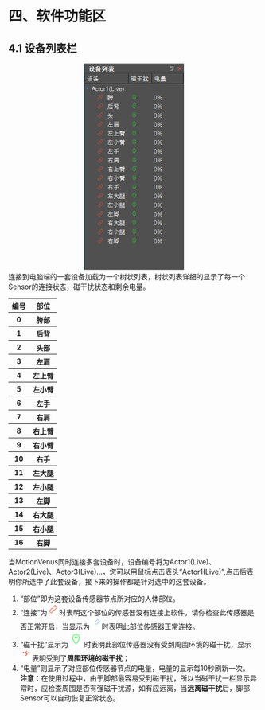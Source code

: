 # 四、软件功能区
## 4.1 设备列表栏
<div align=center>
<img src="https://raw.githubusercontent.com/FOHEART/MotionVenusHelp/master/software/devicelist.png"/>
</div>
连接到电脑端的一套设备加载为一个树状列表，树状列表详细的显示了每一个Sensor的连接状态，磁干扰状态和剩余电量。<br>
<div align=center>
<table>
   <tr><th>编号</th><th>部位</th></tr>
   <tr><th>0</th><th>胯部</th></tr>
	<tr><th>1</th><th>后背</th></tr>
	<tr><th>2</th><th>头部</th></tr>
	<tr><th>3</th><th>左肩</th></tr>
	<tr><th>4</th><th>左上臂</th></tr>
	<tr><th>5</th><th>左小臂</th></tr>
	<tr><th>6</th><th>左手</th></tr>
	<tr><th>7</th><th>右肩</th></tr>
	<tr><th>8</th><th>右上臂</th></tr>
	<tr><th>9</th><th>右小臂</th></tr>
	<tr><th>10</th><th>右手</th></tr>
	<tr><th>11</th><th>左大腿</th></tr>
	<tr><th>12</th><th>左小腿</th></tr>
	<tr><th>13</th><th>左脚</th></tr>
	<tr><th>14</th><th>右大腿</th></tr>
	<tr><th>15</th><th>右小腿</th></tr>
	<tr><th>16</th><th>右脚</th></tr>
</table>
</div>

当MotionVenus同时连接多套设备时，设备编号将为Actor1(Live)、Actor2(Live)、Actor3(Live)...，您可以用鼠标点击表头“Actor1(Live)”,点击后表明你所选中了此套设备，接下来的操作都是针对选中的这套设备。<br>
1. “部位”即为这套设备传感器节点所对应的人体部位。
2. “连接”为![noLink](https://raw.githubusercontent.com/FOHEART/MotionVenusHelp/master/software/nodeNotLinked.png)时表明这个部位的传感器没有连接上软件，请你检查此传感器是否正常开启，当显示为![noLink](https://raw.githubusercontent.com/FOHEART/MotionVenusHelp/master/software/nodeLinked.png)时表明此部位传感器正常连接。
3. “磁干扰”显示为![noMagDisturb](https://raw.githubusercontent.com/FOHEART/MotionVenusHelp/master/software/notInMagnetic.png)时表明此部位传感器没有受到周围环境的磁干扰，显示![magDisturb](https://raw.githubusercontent.com/FOHEART/MotionVenusHelp/master/software/inMagnetic.png)表明受到了**周围环境的磁干扰**；
4. “电量”则显示了对应部位传感器节点的电量，电量的显示每10秒刷新一次。<br>
**注意**：在使用过程中，由于脚部最容易受到磁干扰，所以当磁干扰一栏显示异常时，应检查周围是否有强磁干扰源，如有应远离，当**远离磁干扰**后，脚部Sensor可以自动恢复正常状态。